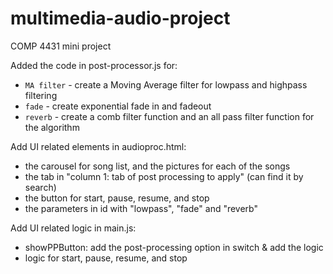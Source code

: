 # multimedia-audio-project

COMP 4431 mini project

Added the code in post-processor.js for:

- `MA filter` - create a Moving Average filter for lowpass and highpass filtering
- `fade` - create exponential fade in and fadeout
- `reverb` - create a comb filter function and an all pass filter function for the algorithm

Add UI related elements in audioproc.html:

- the carousel for song list, and the pictures for each of the songs
- the tab in "column 1: tab of post processing to apply" (can find it by search)
- the button for start, pause, resume, and stop
- the parameters in id with "lowpass", "fade" and "reverb"

Add UI related logic in main.js:

- showPPButton: add the post-processing option in switch & add the logic
- logic for start, pause, resume, and stop 
